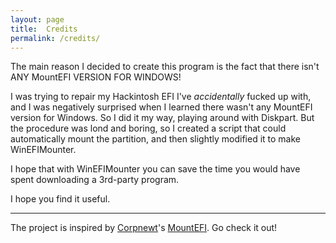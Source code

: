 ```yaml
---
layout: page
title:  Credits
permalink: /credits/
---
```


The main reason I decided to create this program is the fact that there isn't ANY MountEFI VERSION FOR WINDOWS! 

I was trying to repair my Hackintosh EFI I've _accidentally_ fucked up with, and I was negatively surprised when I learned there wasn't any MountEFI version for Windows. So I did it my way, playing around with Diskpart. But the procedure was lond and boring, so I created a script that could automatically mount the partition, and then slightly modified it to make WinEFIMounter.

I hope that with WinEFIMounter you can save the time you would have spent downloading a 3rd-party program.

I hope you find it useful.

____________________________________
The project is inspired by [Corpnewt](https://github.com/corpnewt)'s [MountEFI](https://github.com/corpnewt/MountEFI). Go check it out!
